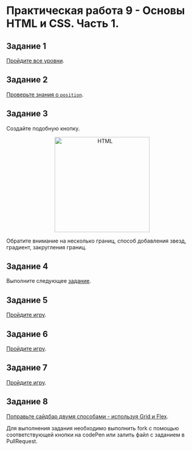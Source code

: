# Практическая работа 9 - Основы HTML и CSS. Часть 1.

## Задание 1

[Пройдите все уровни](http://flukeout.github.io/).

## Задание 2

[Проверьте знания о `position`](https://htmlacademy.ru/courses/45).

## Задание 3

Создайте подобную кнопку.

<p align="center">
    <img
        width='250'
        title='HTML'
        src="https://css-tricks.com/wp-content/uploads/2013/10/css-button.png"
    />
</p>

Обратите внимание на несколько границ, способ добавления звезд, градиент, закругления границ.

## Задание 4

Выполните следующее [задание](http://htmlbook.ru/practical/ramka).

## Задание 5

[Пройдите игру](https://flexboxfroggy.com/#ru).

## Задание 6

[Пройдите игру](http://www.flexboxdefense.com/).

## Задание 7

[Пройдите игру](http://cssgridgarden.com/#ru).

## Задание 8

[Поправьте сайдбар двумя способами - используя Grid и Flex](https://codepen.io/chriscoyier/pen/ClGcF).

Для выполнения задания необходимо выполнить fork с помощью соответствующей кнопки на codePen или залить файл с заданием в PullRequest.
